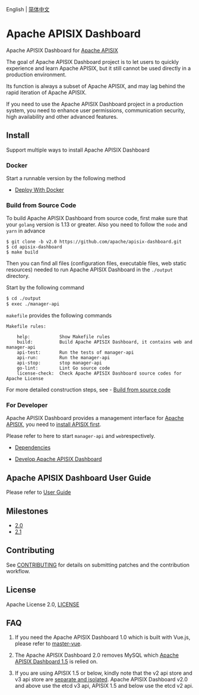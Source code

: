 <!--
#
# Licensed to the Apache Software Foundation (ASF) under one or more
# contributor license agreements.  See the NOTICE file distributed with
# this work for additional information regarding copyright ownership.
# The ASF licenses this file to You under the Apache License, Version 2.0
# (the "License"); you may not use this file except in compliance with
# the License.  You may obtain a copy of the License at
#
#     http://www.apache.org/licenses/LICENSE-2.0
#
# Unless required by applicable law or agreed to in writing, software
# distributed under the License is distributed on an "AS IS" BASIS,
# WITHOUT WARRANTIES OR CONDITIONS OF ANY KIND, either express or implied.
# See the License for the specific language governing permissions and
# limitations under the License.
#
-->

English | [简体中文](./README.zh-CN.md)

# Apache APISIX Dashboard

Apache APISIX Dashboard for [Apache APISIX](https://github.com/apache/apisix)

The goal of Apache APISIX Dashboard project is to let users to quickly experience and learn Apache APISIX, but it still cannot be used directly in a production environment. 

Its function is always a subset of Apache APISIX, and may lag behind the rapid iteration of Apache APISIX.

If you need to use the Apache APISIX Dashboard project in a production system, you need to enhance user permissions, communication security, high availability and other advanced features.

## Install

Support multiple ways to install Apache APISIX Dashboard

### Docker

Start a runnable version by the following method

- [Deploy With Docker](./docs/deploy-with-docker.md)

### Build from Source Code

To build Apache APISIX Dashboard from source code, first make sure that your `golang` version is 1.13 or greater.
Also you need to follow the `node` and `yarn` in advance

```
$ git clone -b v2.0 https://github.com/apache/apisix-dashboard.git
$ cd apisix-dashboard
$ make build
```

Then you can find all files (configuration files, executable files, web static resources) needed to run Apache APISIX Dashboard in the `./output` directory.

Start by the following command

```sh
$ cd ./output
$ exec ./manager-api
```

`makefile` provides the following commands

```
Makefile rules:

    help:		    Show Makefile rules
    build:		    Build Apache APISIX Dashboard, it contains web and manager-api
    api-test:		Run the tests of manager-api
    api-run:		Run the manager-api
    api-stop:		stop manager-api
    go-lint:    	Lint Go source code
    license-check:	Check Apache APISIX Dashboard source codes for Apache License
```

For more detailed construction steps, see -  [Build from source code](./docs/deploy.md)

### For Developer

Apache APISIX Dashboard provides a management interface for [Apache APISIX](https://github.com/apache/apisix), you need to [install APISIX first](https://github.com/apache/apisix#configure-and-installation).

Please refer to here to start `manager-api` and `web`respectively.

- [Dependencies](#dependencies)

- [Develop Apache APISIX Dashboard](./docs/develop.md)

## Apache APISIX Dashboard User Guide

Please refer to [User Guide](./docs/USER_GUIDE.md)

## Milestones

- [2.0](https://github.com/apache/apisix-dashboard/milestone/4)
- [2.1](https://github.com/apache/apisix-dashboard/milestone/5)

## Contributing

See [CONTRIBUTING](./CONTRIBUTING.md) for details on submitting patches and the contribution workflow.

## License

Apache License 2.0, [LICENSE](https://github.com/apache/apisix-dashboard/blob/master/LICENSE)

## FAQ

1. If you need the Apache APISIX Dashboard 1.0 which is built with Vue.js, please refer to [master-vue](https://github.com/apache/apisix-dashboard/tree/master-vue).

2. The Apache APISIX Dashboard 2.0 removes MySQL which [Apache APISIX Dashboard 1.5](https://github.com/apache/apisix-dashboard/tree/backup-1.5-latest) is relied on.

3. If you are using APISIX 1.5 or below, kindly note that the v2 api store and v3 api store are [separate and isolated](https://etcd.io/docs/v3.4.0/op-guide/v2-migration/). Apache APISIX Dashboard v2.0 and above use the etcd v3 api, APISIX 1.5 and below use the etcd v2 api.
